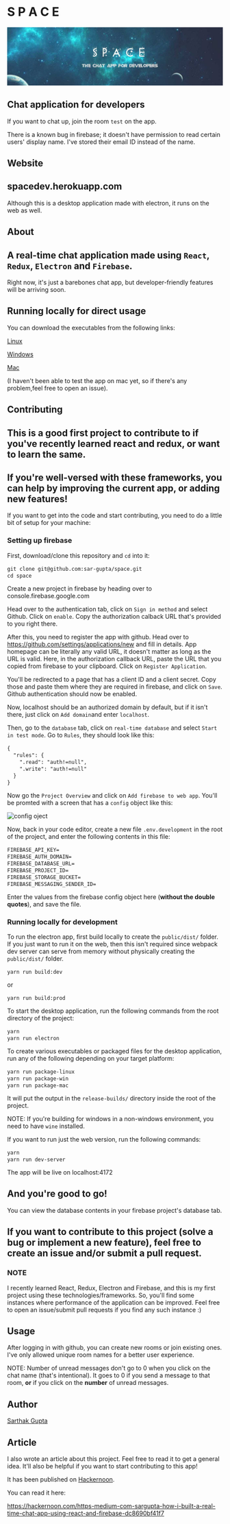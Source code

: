 # S P A C E

![cover](resources/space-readme.jpg)

Chat application for developers
---



If you want to chat up, join the room `test` on the app.

There is a known bug in firebase; it doesn't have permission to read certain users' display name. I've stored their email ID instead of the name.


## Website
spacedev.herokuapp.com
---
Although this is a desktop application made with electron, it runs on the web as well.


## About
A real-time chat application made using `React`, `Redux`, `Electron` and `Firebase`.
---
Right now, it's just a barebones chat app, but developer-friendly features will be arriving soon.


## Running locally for direct usage
You can download the executables from the following links:

[Linux](https://drive.google.com/open?id=18_2hv8h_9CdxnqeN-TTjSUTct_3QQCmy)

[Windows](https://drive.google.com/open?id=1B_2jTv1Ih6HKrBmihSNORK_JqrVKyhyH)

[Mac](https://drive.google.com/open?id=18_2hv8h_9CdxnqeN-TTjSUTct_3QQCmy)


(I haven't been able to test the app on mac yet, so if there's any problem,feel free to open an issue).


## Contributing
**This is a good first project to contribute to if you've recently learned react and redux, or want to learn the same.**
---
If you're well-versed with these frameworks, you can help by improving the current app, or adding new features!
---

If you want to get into the code and start contributing, you need to do a little bit of setup for your machine:

### Setting up firebase

First, download/clone this repository and `cd` into it:
```
git clone git@github.com:sar-gupta/space.git
cd space
```

Create a new project in firebase by heading over to console.firebase.google.com 

Head over to the authentication tab, click on `Sign in method` and select Github. Click on `enable`. Copy the authorization calback URL that's provided to you right there.

After this, you need to register the app with github. Head over to https://github.com/settings/applications/new and fill in details. App homepage can be literally any valid URL, it doesn't matter as long as the URL is valid. Here, in the authorization callback URL, paste the URL that you copied from firebase to your clipboard. Click on `Register Application`.

You'll be redirected to a page that has a client ID and a client secret. Copy those and paste them where they are required in firebase, and click on `Save`. Github authentication should now be enabled.


Now, localhost should be an authorized domain by default, but if it isn't there, just click on `Add domain`and enter `localhost`.

Then, go to the `database` tab, click on `real-time database` and select `Start in test mode`. Go to `Rules`, they should look like this: 
```
{
  "rules": {
    ".read": "auth!=null",
    ".write": "auth!=null"
  }
}
```
Now go the `Project Overview` and click on `Add firebase to web app`.
You'll be promted with a screen that has a `config` object like this:

![config oject](/resources/config-object.jpg)

Now, back in your code editor, create a new file `.env.development` in the root of the project, and enter the following contents in this file: 
```
FIREBASE_API_KEY=
FIREBASE_AUTH_DOMAIN=
FIREBASE_DATABASE_URL=
FIREBASE_PROJECT_ID=
FIREBASE_STORAGE_BUCKET=
FIREBASE_MESSAGING_SENDER_ID=
```
Enter the values from the firebase config object here (**without the double quotes**), and save the file.

### Running locally for development
To run the electron app, first build locally to create the `public/dist/` folder. If you just want to run it on the web, then this isn't required since webpack dev server can serve from memory without physically creating the `public/dist/` folder.
```
yarn run build:dev
```
or
```
yarn run build:prod
```

To start the desktop application, run the following commands from the root directory of the project:
```
yarn
yarn run electron
```
To create various executables or packaged files for the desktop application, run any of the following depending on your target platform:
```
yarn run package-linux
yarn run package-win
yarn run package-mac
```
It will put the output in the `release-builds/` directory inside the root of the project.

NOTE: If you're building for windows in a non-windows environment, you need to have `wine` installed.


If you want to run just the web version, run the following commands: 
```
yarn
yarn run dev-server
```
The app will be live on localhost:4172

And you're good to go!
---

You can view the database contents in your firebase project's database tab.


If you want to contribute to this project (solve a bug or implement a new feature), feel free to create an issue and/or submit a pull request.
---

### NOTE
I recently learned React, Redux, Electron and Firebase, and this is my first project using these technologies/frameworks. So, you'll find some instances where performance of the application can be improved. Feel free to open an issue/submit pull requests if you find any such instance :)

## Usage
After logging in with github, you can create new rooms or join existing ones. I've only allowed unique room names for a better user experience.

NOTE: Number of unread messages don't go to 0 when you click on the chat name (that's intentional). It goes to 0 if you send a message to that room, **or** if you click on the **number** of unread messages.

## Author
[Sarthak Gupta](https://www.github.com/sar-gupta)

## Article
I also wrote an article about this project. Feel free to read it to get a general idea. It'll also be helpful if you want to start contributing to this app!

It has been published on [Hackernoon](https://hackernoon.com/).

You can read it here:

https://hackernoon.com/https-medium-com-sargupta-how-i-built-a-real-time-chat-app-using-react-and-firebase-dc8690bf41f7

